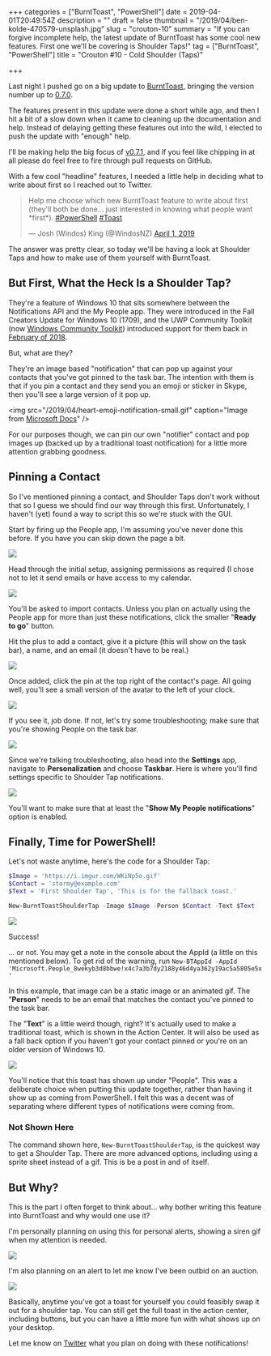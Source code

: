 +++
categories = ["BurntToast", "PowerShell"]
date = 2019-04-01T20:49:54Z
description = ""
draft = false
thumbnail = "/2019/04/ben-kolde-470579-unsplash.jpg"
slug = "crouton-10"
summary = "If you can forgive incomplete help, the latest update of BurntToast has some cool new features. First one we'll be covering is Shoulder Taps!"
tag = ["BurntToast", "PowerShell"]
title = "Crouton #10 - Cold Shoulder (Taps)"

+++


Last night I pushed go on a big update to [BurntToast](https://www.powershellgallery.com/packages/BurntToast), bringing the version number up to [0.7.0](https://github.com/Windos/BurntToast/releases/tag/v0.7.0).

The features present in this update were done a short while ago, and then I hit a bit of a slow down when it came to cleaning up the documentation and help. Instead of delaying getting these features out into the wild, I elected to push the update with "enough" help.

I'll be making help the big focus of [v0.7.1](https://github.com/Windos/BurntToast/projects/3), and if you feel like chipping in at all please do feel free to fire through pull requests on GitHub.

With a few cool "headline" features, I needed a little help in deciding what to write about first so I reached out to Twitter.

<blockquote class="twitter-tweet"><p lang="en" dir="ltr">Help me choose which new BurntToast feature to write about first (they&#39;ll both be done... just interested in knowing what people want *first*). <a href="https://twitter.com/hashtag/PowerShell?src=hash&amp;ref_src=twsrc%5Etfw">#PowerShell</a> <a href="https://twitter.com/hashtag/Toast?src=hash&amp;ref_src=twsrc%5Etfw">#Toast</a></p>&mdash; Josh (Windos) King (@WindosNZ) <a href="https://twitter.com/WindosNZ/status/1112645914647126017?ref_src=twsrc%5Etfw">April 1, 2019</a></blockquote>
<script async src="https://platform.twitter.com/widgets.js" charset="utf-8"></script>

The answer was pretty clear, so today we'll be having a look at Shoulder Taps and how to make use of them yourself with BurntToast.

## But First, What the Heck Is a Shoulder Tap?

They're a feature of Windows 10 that sits somewhere between the Notifications API and the My People app. They were introduced in the Fall Creators Update for Windows 10 (1709), and the UWP Community Toolkit (now [Windows Community Toolkit](https://github.com/windows-toolkit/WindowsCommunityToolkit)) introduced support for them back in [February of 2018](https://github.com/windows-toolkit/WindowsCommunityToolkit/releases/tag/v2.2.0).

But, what are they?

They're an image based "notification" that can pop up against your contacts that you've got pinned to the task bar. The intention with them is that if you pin a contact and they send you an emoji or sticker in Skype, then you'll see a large version of it pop up.

<img src="/2019/04/heart-emoji-notification-small.gif" caption="Image from <a href="https://docs.microsoft.com/en-us/windows/uwp/contacts-and-calendar/my-people-notifications">Microsoft Docs</a>" />

For our purposes though, we can pin our own "notifier" contact and pop images up (backed up by a traditional toast notification) for a little more attention grabbing goodness.

## Pinning a Contact

So I've mentioned pinning a contact, and Shoulder Taps don't work without that so I guess we should find our way through this first. Unfortunately, I haven't (yet) found a way to script this so we're stuck with the GUI.

Start by firing up the People app, I'm assuming you've never done this before. If you have you can skip down the page a bit.

<img figure src="/2019/04/2019-04-02--1-.png" />

Head through the initial setup, assigning permissions as required (I chose not to let it send emails or have access to my calendar.

<img figure src="/2019/04/2019-04-02--4-.png" />

You'll be asked to import contacts. Unless you plan on actually using the People app for more than just these notifications, click the smaller "**Ready to go**" button.

Hit the plus to add a contact, give it a picture (this will show on the task bar), a name, and an email (it doesn't have to be real.)

<img figure src="/2019/04/2019-04-02--7-.png" />

Once added, click the pin at the top right of the contact's page. All going well, you'll see a small version of the avatar to the left of your clock.

<img figure src="/2019/04/Pinned.PNG" />

If you see it, job done. If not, let's try some troubleshooting; make sure that you're showing People on the task bar.

<img figure src="/2019/04/ShowPeople.PNG" />

Since we're talking troubleshooting, also head into the **Settings** app, navigate to **Personalization** and choose **Taskbar**. Here is where you'll find settings specific to Shoulder Tap notifications.

<img figure src="/2019/04/2019-04-02--9-.png" />

You'll want to make sure that at least the "**Show My People notifications**" option is enabled.

## Finally, Time for PowerShell!

Let's not waste anytime, here's the code for a Shoulder Tap:

```powershell
$Image = 'https://i.imgur.com/WKiNp5o.gif'
$Contact = 'stormy@example.com'
$Text = 'First Shoulder Tap', 'This is for the fallback toast.'

New-BurntToastShoulderTap -Image $Image -Person $Contact -Text $Text
```

<img src="/2019/04/Carlton.gif" />

Success!

... or not. You may get a note in the console about the AppId (a little on this mentioned below). To get rid of the warning, run `New-BTAppId -AppId 'Microsoft.People_8wekyb3d8bbwe!x4c7a3b7dy2188y46d4ya362y19ac5a5805e5x'`

In this example, that image can be a static image or an animated gif. The "**Person**" needs to be an email that matches the contact you've pinned to the task bar.

The "**Text**" is a little weird though, right? It's actually used to make a traditional toast, which is shown in the Action Center. It will also be used as a fall back option if you haven't got your contact pinned or you're on an older version of Windows 10.

<img src="/2019/04/FallBack.PNG" />

You'll notice that this toast has shown up under "People". This was a deliberate choice when putting this update together, rather than having it show up as coming from PowerShell. I felt this was a decent was of separating where different types of notifications were coming from.

### Not Shown Here

The command shown here, `New-BurntToastShoulderTap`, is the quickest way to get a Shoulder Tap. There are more advanced options, including using a sprite sheet instead of a gif. This is be a post in and of itself.

## But Why?

This is the part I often forget to think about... why bother writing this feature into BurntToast and why would one use it?

I'm personally planning on using this for personal alerts, showing a siren gif when my attention is needed.

<img src="/2019/04/Alarm.gif" />

I'm also planning on an alert to let me know I've been outbid on an auction.

<img src="/2019/04/Joey.gif" />

Basically, anytime you've got a toast for yourself you could feasibly swap it out for a shoulder tap. You can still get the full toast in the action center, including buttons, but you can have a little more fun with what shows up on your desktop.

Let me know on [Twitter](https://twitter.com/WindosNZ/) what you plan on doing with these notifications!

